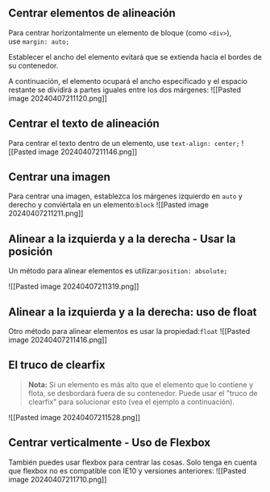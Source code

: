 ## Centrar elementos de alineación

Para centrar horizontalmente un elemento de bloque (como `<div>`), use `margin: auto;`

Establecer el ancho del elemento evitará que se extienda hacia el bordes de su contenedor.

A continuación, el elemento ocupará el ancho especificado y el espacio restante se dividirá a partes iguales entre los dos márgenes:
![[Pasted image 20240407211120.png]]

## Centrar el texto de alineación

Para centrar el texto dentro de un elemento, use `text-align: center;`
![[Pasted image 20240407211146.png]]

## Centrar una imagen

Para centrar una imagen, establezca los márgenes izquierdo en `auto` y derecho y conviértala en un elemento:`block`
![[Pasted image 20240407211211.png]]

## Alinear a la izquierda y a la derecha - Usar la posición

Un método para alinear elementos es utilizar:`position: absolute;`

![[Pasted image 20240407211319.png]]

## Alinear a la izquierda y a la derecha: uso de float

Otro método para alinear elementos es usar la propiedad:`float`
![[Pasted image 20240407211416.png]]

## El truco de clearfix

>**Nota:** Si un elemento es más alto que el elemento que lo contiene y flota, se desbordará fuera de su contenedor. Puede usar el "truco de clearfix" para solucionar esto (vea el ejemplo a continuación).

![[Pasted image 20240407211528.png]]

## Centrar verticalmente - Uso de Flexbox

También puedes usar flexbox para centrar las cosas. Solo tenga en cuenta que flexbox no es compatible con IE10 y versiones anteriores:
![[Pasted image 20240407211710.png]]

